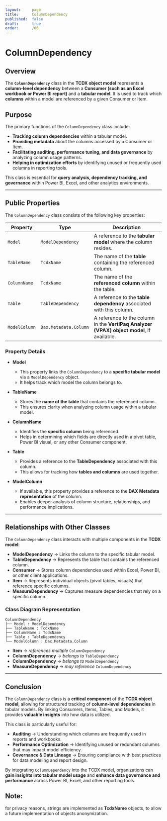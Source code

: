 ```yaml
---
layout:     page
title:      ColumnDependency
published:  false
draft:      true
order:      /06
---
```


# **ColumnDependency**

## **Overview**
The **`ColumnDependency`** class in the **TCDX object model** represents a **column-level dependency** between a **Consumer (such as an Excel workbook or Power BI report)** and a **tabular model**. It is used to track which **columns** within a model are referenced by a given Consumer or Item.

## **Purpose**
The primary functions of the `ColumnDependency` class include:
- **Tracking column dependencies** within a tabular model.
- **Providing metadata** about the columns accessed by a Consumer or Item.
- **Facilitating auditing, performance tuning, and data governance** by analyzing column usage patterns.
- **Helping in optimization efforts** by identifying unused or frequently used columns in reporting tools.

This class is essential for **query analysis, dependency tracking, and governance** within Power BI, Excel, and other analytics environments.

---

## **Public Properties**
The `ColumnDependency` class consists of the following key properties:

| **Property**    | **Type**                | **Description**  |
|----------------|------------------------|------------------|
| `Model`       | `ModelDependency`       | A reference to the **tabular model** where the column resides. |
| `TableName`   | `TcdxName`              | The name of the **table** containing the referenced column. |
| `ColumnName`  | `TcdxName`              | The name of the **referenced column** within the table. |
| `Table`       | `TableDependency`       | A reference to the **table dependency** associated with this column. |
| `ModelColumn` | `Dax.Metadata.Column`   | A reference to the column in the **VertiPaq Analyzer (VPAX) object model**, if available. |

### **Property Details**
- **Model**  
  - This property links the `ColumnDependency` to a **specific tabular model** via a `ModelDependency` object.
  - It helps track which model the column belongs to.

- **TableName**  
  - Stores the **name of the table** that contains the referenced column.
  - This ensures clarity when analyzing column usage within a tabular model.

- **ColumnName**  
  - Identifies the **specific column** being referenced.
  - Helps in determining which fields are directly used in a pivot table, Power BI visual, or any other Consumer component.

- **Table**  
  - Provides a reference to the **TableDependency** associated with this column.
  - This allows for tracking how **tables and columns** are used together.

- **ModelColumn**  
  - If available, this property provides a reference to the **DAX Metadata representation** of the column.
  - Enables deeper analysis of column structure, relationships, and performance implications.

---

## **Relationships with Other Classes**
The `ColumnDependency` class interacts with multiple components in the **TCDX model**:

- **ModelDependency** → Links the column to the specific tabular model.
- **TableDependency** → Represents the table that contains the referenced column.
- **Consumer** → Stores column dependencies used within Excel, Power BI, or other client applications.
- **Item** → Represents individual objects (pivot tables, visuals) that reference specific columns.
- **MeasureDependency** → Captures measure dependencies that rely on a specific column.

### **Class Diagram Representation**
```
ColumnDependency
├── Model : ModelDependency
├── TableName : TcdxName
├── ColumnName : TcdxName
├── Table : TableDependency
└── ModelColumn : Dax.Metadata.Column
```
- **Item** → *references multiple* `ColumnDependency`
- **ColumnDependency** → *belongs to* `TableDependency`
- **ColumnDependency** → *belongs to* `ModelDependency`
- **MeasureDependency** → *may reference* `ColumnDependency`

---

## **Conclusion**
The `ColumnDependency` class is a **critical component** of the **TCDX object model**, allowing for structured tracking of **column-level dependencies** in tabular models. By linking Consumers, Items, Tables, and Models, it provides **valuable insights** into how data is utilized.

This class is particularly useful for:
- **Auditing** → Understanding which columns are frequently used in reports and workbooks.
- **Performance Optimization** → Identifying unused or redundant columns that may impact model efficiency.
- **Governance & Data Lineage** → Ensuring compliance with best practices for data modeling and report design.

By integrating `ColumnDependency` into the TCDX model, organizations can **gain insights into tabular model usage** and **enhance data governance and performance** across Power BI, Excel, and other reporting tools.

## Note: 
for privacy reasons, strings are implemented as **TcdxName** objects, to allow a future implementation of objects anonymization.
